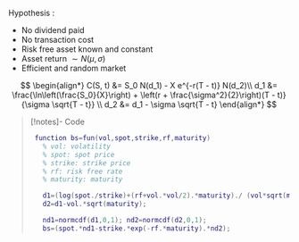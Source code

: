 
Hypothesis : 
- No dividend paid
- No transaction cost
- Risk free asset known and constant
- Asset return $\sim N(\mu, \sigma)$
- Efficient and random market

$$ 
\begin{align*}
C(S, t) &= S_0 N(d_1) - X e^{-r(T - t)} N(d_2)\\
d_1 &= \frac{\ln\left(\frac{S_0}{X}\right) + \left(r + \frac{\sigma^2}{2}\right)(T - t)}{\sigma \sqrt{T - t}} \\
d_2 &= d_1 - \sigma \sqrt{T - t}
\end{align*}
$$

>[!notes]- Code
>```matlab
>  function bs=fun(vol,spot,strike,rf,maturity)
>    % vol: volatility
>    % spot: spot price
>    % strike: strike price
>    % rf: risk free rate
>    % maturity: maturity
>
>    d1=(log(spot./strike)+(rf+vol.*vol/2).*maturity)./ (vol*sqrt(maturity));
>    d2=d1-vol.*sqrt(maturity);
>
>    nd1=normcdf(d1,0,1); nd2=normcdf(d2,0,1);
>    bs=(spot.*nd1-strike.*exp(-rf.*maturity).*nd2);
>```
